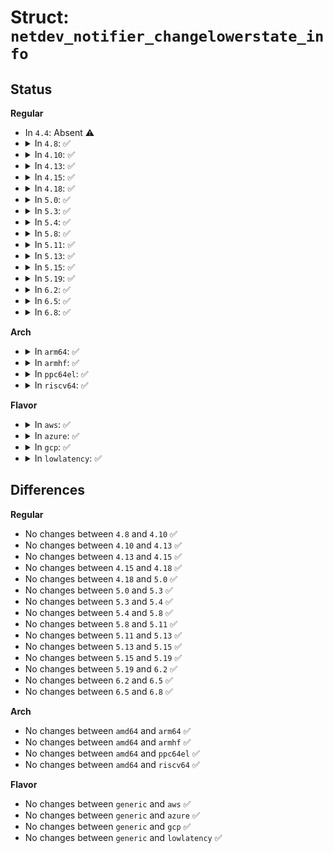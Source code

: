 # Struct: <code>netdev_notifier_changelowerstate_info</code>

## Status
<b>Regular</b>
<ul>
<li>
In <code>4.4</code>: Absent ⚠️
</li>
<li>
<details>
<summary>In <code>4.8</code>: ✅</summary>

```c
struct netdev_notifier_changelowerstate_info {
    struct netdev_notifier_info info;
    void *lower_state_info;
};
```
</details>
</li>
<li>
<details>
<summary>In <code>4.10</code>: ✅</summary>

```c
struct netdev_notifier_changelowerstate_info {
    struct netdev_notifier_info info;
    void *lower_state_info;
};
```
</details>
</li>
<li>
<details>
<summary>In <code>4.13</code>: ✅</summary>

```c
struct netdev_notifier_changelowerstate_info {
    struct netdev_notifier_info info;
    void *lower_state_info;
};
```
</details>
</li>
<li>
<details>
<summary>In <code>4.15</code>: ✅</summary>

```c
struct netdev_notifier_changelowerstate_info {
    struct netdev_notifier_info info;
    void *lower_state_info;
};
```
</details>
</li>
<li>
<details>
<summary>In <code>4.18</code>: ✅</summary>

```c
struct netdev_notifier_changelowerstate_info {
    struct netdev_notifier_info info;
    void *lower_state_info;
};
```
</details>
</li>
<li>
<details>
<summary>In <code>5.0</code>: ✅</summary>

```c
struct netdev_notifier_changelowerstate_info {
    struct netdev_notifier_info info;
    void *lower_state_info;
};
```
</details>
</li>
<li>
<details>
<summary>In <code>5.3</code>: ✅</summary>

```c
struct netdev_notifier_changelowerstate_info {
    struct netdev_notifier_info info;
    void *lower_state_info;
};
```
</details>
</li>
<li>
<details>
<summary>In <code>5.4</code>: ✅</summary>

```c
struct netdev_notifier_changelowerstate_info {
    struct netdev_notifier_info info;
    void *lower_state_info;
};
```
</details>
</li>
<li>
<details>
<summary>In <code>5.8</code>: ✅</summary>

```c
struct netdev_notifier_changelowerstate_info {
    struct netdev_notifier_info info;
    void *lower_state_info;
};
```
</details>
</li>
<li>
<details>
<summary>In <code>5.11</code>: ✅</summary>

```c
struct netdev_notifier_changelowerstate_info {
    struct netdev_notifier_info info;
    void *lower_state_info;
};
```
</details>
</li>
<li>
<details>
<summary>In <code>5.13</code>: ✅</summary>

```c
struct netdev_notifier_changelowerstate_info {
    struct netdev_notifier_info info;
    void *lower_state_info;
};
```
</details>
</li>
<li>
<details>
<summary>In <code>5.15</code>: ✅</summary>

```c
struct netdev_notifier_changelowerstate_info {
    struct netdev_notifier_info info;
    void *lower_state_info;
};
```
</details>
</li>
<li>
<details>
<summary>In <code>5.19</code>: ✅</summary>

```c
struct netdev_notifier_changelowerstate_info {
    struct netdev_notifier_info info;
    void *lower_state_info;
};
```
</details>
</li>
<li>
<details>
<summary>In <code>6.2</code>: ✅</summary>

```c
struct netdev_notifier_changelowerstate_info {
    struct netdev_notifier_info info;
    void *lower_state_info;
};
```
</details>
</li>
<li>
<details>
<summary>In <code>6.5</code>: ✅</summary>

```c
struct netdev_notifier_changelowerstate_info {
    struct netdev_notifier_info info;
    void *lower_state_info;
};
```
</details>
</li>
<li>
<details>
<summary>In <code>6.8</code>: ✅</summary>

```c
struct netdev_notifier_changelowerstate_info {
    struct netdev_notifier_info info;
    void *lower_state_info;
};
```
</details>
</li>
</ul>
<b>Arch</b>
<ul>
<li>
<details>
<summary>In <code>arm64</code>: ✅</summary>

```c
struct netdev_notifier_changelowerstate_info {
    struct netdev_notifier_info info;
    void *lower_state_info;
};
```
</details>
</li>
<li>
<details>
<summary>In <code>armhf</code>: ✅</summary>

```c
struct netdev_notifier_changelowerstate_info {
    struct netdev_notifier_info info;
    void *lower_state_info;
};
```
</details>
</li>
<li>
<details>
<summary>In <code>ppc64el</code>: ✅</summary>

```c
struct netdev_notifier_changelowerstate_info {
    struct netdev_notifier_info info;
    void *lower_state_info;
};
```
</details>
</li>
<li>
<details>
<summary>In <code>riscv64</code>: ✅</summary>

```c
struct netdev_notifier_changelowerstate_info {
    struct netdev_notifier_info info;
    void *lower_state_info;
};
```
</details>
</li>
</ul>
<b>Flavor</b>
<ul>
<li>
<details>
<summary>In <code>aws</code>: ✅</summary>

```c
struct netdev_notifier_changelowerstate_info {
    struct netdev_notifier_info info;
    void *lower_state_info;
};
```
</details>
</li>
<li>
<details>
<summary>In <code>azure</code>: ✅</summary>

```c
struct netdev_notifier_changelowerstate_info {
    struct netdev_notifier_info info;
    void *lower_state_info;
};
```
</details>
</li>
<li>
<details>
<summary>In <code>gcp</code>: ✅</summary>

```c
struct netdev_notifier_changelowerstate_info {
    struct netdev_notifier_info info;
    void *lower_state_info;
};
```
</details>
</li>
<li>
<details>
<summary>In <code>lowlatency</code>: ✅</summary>

```c
struct netdev_notifier_changelowerstate_info {
    struct netdev_notifier_info info;
    void *lower_state_info;
};
```
</details>
</li>
</ul>

## Differences
<b>Regular</b>
<ul>
<li>
No changes between <code>4.8</code> and <code>4.10</code> ✅
</li>
<li>
No changes between <code>4.10</code> and <code>4.13</code> ✅
</li>
<li>
No changes between <code>4.13</code> and <code>4.15</code> ✅
</li>
<li>
No changes between <code>4.15</code> and <code>4.18</code> ✅
</li>
<li>
No changes between <code>4.18</code> and <code>5.0</code> ✅
</li>
<li>
No changes between <code>5.0</code> and <code>5.3</code> ✅
</li>
<li>
No changes between <code>5.3</code> and <code>5.4</code> ✅
</li>
<li>
No changes between <code>5.4</code> and <code>5.8</code> ✅
</li>
<li>
No changes between <code>5.8</code> and <code>5.11</code> ✅
</li>
<li>
No changes between <code>5.11</code> and <code>5.13</code> ✅
</li>
<li>
No changes between <code>5.13</code> and <code>5.15</code> ✅
</li>
<li>
No changes between <code>5.15</code> and <code>5.19</code> ✅
</li>
<li>
No changes between <code>5.19</code> and <code>6.2</code> ✅
</li>
<li>
No changes between <code>6.2</code> and <code>6.5</code> ✅
</li>
<li>
No changes between <code>6.5</code> and <code>6.8</code> ✅
</li>
</ul>
<b>Arch</b>
<ul>
<li>
No changes between <code>amd64</code> and <code>arm64</code> ✅
</li>
<li>
No changes between <code>amd64</code> and <code>armhf</code> ✅
</li>
<li>
No changes between <code>amd64</code> and <code>ppc64el</code> ✅
</li>
<li>
No changes between <code>amd64</code> and <code>riscv64</code> ✅
</li>
</ul>
<b>Flavor</b>
<ul>
<li>
No changes between <code>generic</code> and <code>aws</code> ✅
</li>
<li>
No changes between <code>generic</code> and <code>azure</code> ✅
</li>
<li>
No changes between <code>generic</code> and <code>gcp</code> ✅
</li>
<li>
No changes between <code>generic</code> and <code>lowlatency</code> ✅
</li>
</ul>
